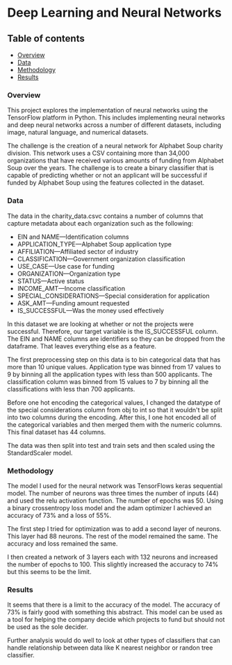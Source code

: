 # Deep Learning and Neural Networks

## Table of contents
* [Overview](#overview)
* [Data](#data)
* [Methodology](#methodology)
* [Results](#results)

### Overview

This project explores the implementation of neural networks using the TensorFlow platform in Python. This includes implementing neural networks and deep neural networks across a number of different datasets, including image, natural language, and numerical datasets.

The challenge is the creation of a neural network for Alphabet Soup charity division. This network uses a CSV containing more than 34,000 organizations that have received various amounts of funding from Alphabet Soup over the years. The challenge is to create a binary classifier that is capable of predicting whether or not an applicant will be successful if funded by Alphabet Soup using the features collected in the dataset.

### Data
The data in the charity_data.csvc contains a number of columns that capture metadata about each organization such as the following:

* EIN and NAME—Identification columns
* APPLICATION_TYPE—Alphabet Soup application type
* AFFILIATION—Affiliated sector of industry
* CLASSIFICATION—Government organization classification
* USE_CASE—Use case for funding
* ORGANIZATION—Organization type
* STATUS—Active status
* INCOME_AMT—Income classification
* SPECIAL_CONSIDERATIONS—Special consideration for application
* ASK_AMT—Funding amount requested
* IS_SUCCESSFUL—Was the money used effectively

In this dataset we are looking at whether or not the projects were successful. Therefore, our target variable is the IS_SUCCESSFUL column. The EIN and NAME columns are identifiers so they can be dropped from the dataframe. That leaves everything else as a feature.

The first preprocessing step on this data is to bin categorical data that has more than 10 unique values. Application type was binned from 17 values to 9 by binning all the application types with less than 500 applicants. The classification column was binned from 15 values to 7 by binning all the classifications with less than 700 applicants.

Before one hot encoding the categorical values, I changed the datatype of the special considerations column from obj to int so that it wouldn't be split into two columns during the encoding. After this, I one hot encoded all of the categorical variables and then merged them with the numeric columns. This final dataset has 44 columns.

The data was then split into test and train sets and then scaled using the StandardScaler model.

### Methodology

The model I used for the neural network was TensorFlows keras sequential model. The number of neurons was three times the number of inputs (44) and used the relu activation function. The number of epochs was 50. Using a binary crossentropy loss model and the adam optimizer I achieved an accuracy of 73% and a loss of 55%. 

The first step I tried for optimization was to add a second layer of neurons. This layer had 88 neurons. The rest of the model remained the same. The accuracy and loss remained the same.

I then created a network of 3 layers each with 132 neurons and increased the number of epochs to 100. This slightly increased the accuracy to 74% but this seems to be the limit. 


### Results

It seems that there is a limit to the accuracy of the model. The accuracy of 73% is fairly good with something this abstract. This model can be used as a tool for helping the company decide which projects to fund but should not be used as the sole decider.

Further analysis would do well to look at other types of classifiers that can handle relationship between data like K nearest neighbor or randon tree classifier.


